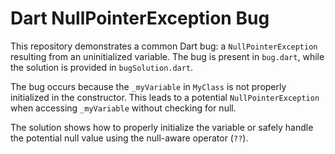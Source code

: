 # Dart NullPointerException Bug

This repository demonstrates a common Dart bug: a `NullPointerException` resulting from an uninitialized variable. The bug is present in `bug.dart`, while the solution is provided in `bugSolution.dart`.

The bug occurs because the `_myVariable` in `MyClass` is not properly initialized in the constructor. This leads to a potential `NullPointerException` when accessing `_myVariable` without checking for null.

The solution shows how to properly initialize the variable or safely handle the potential null value using the null-aware operator (`??`).